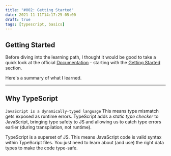 ```yaml
---
title: "#002: Getting Started"
date: 2021-11-11T14:17:25-05:00
draft: true
tags: [typescript, basics]
---
```


## Getting Started
Before diving into the learning path, I thought it would be good to take a quick look at the official [Documentation](https://www.typescriptlang.org/docs/) - starting with the [Getting Started](https://www.typescriptlang.org/docs/handbook/typescript-from-scratch.html) section. 

Here's a summary of what I learned.


--- 

## Why TypeScript

`JavaScript is a dynamically-typed language`
This means type mismatch gets exposed as runtime errors. TypeScript adds a _static type checker_ to JavaScript, bringing type safety to JS and allowing us to catch type errors earlier (during transpilation, not runtime).

TypeScript is a superset of JS. 
This means JavaScript code is valid syntax within TypeScript files. You just need to learn about (and use) the right data types to make the code type-safe.

<!-- [View Slides](../slides/index.html) -->
